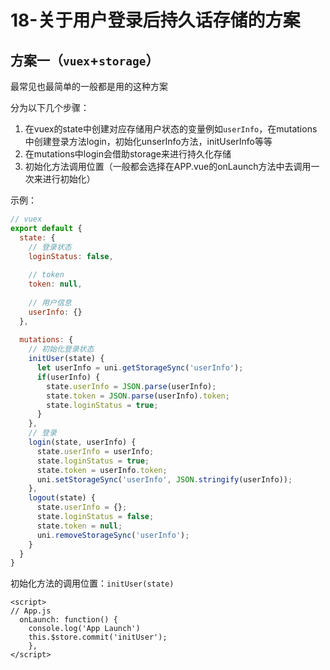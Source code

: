 # 18-关于用户登录后持久话存储的方案





## 方案一（`vuex`+`storage`）

最常见也最简单的一般都是用的这种方案



分为以下几个步骤：

1. 在vuex的state中创建对应存储用户状态的变量例如`userInfo`，在mutations中创建登录方法login，初始化unserInfo方法，initUserInfo等等
2. 在mutations中login会借助storage来进行持久化存储
3. 初始化方法调用位置（一般都会选择在APP.vue的onLaunch方法中去调用一次来进行初始化）



示例：

```js
// vuex
export default {
  state: {
    // 登录状态
    loginStatus: false,
    
    // token
    token: null,
    
    // 用户信息
    userInfo: {}
  },
  
  mutations: {
    // 初始化登录状态
    initUser(state) {
      let userInfo = uni.getStorageSync('userInfo');
      if(userInfo) {
        state.userInfo = JSON.parse(userInfo);
        state.token = JSON.parse(userInfo).token;
        state.loginStatus = true;
      }
    },
    // 登录
    login(state, userInfo) {
      state.userInfo = userInfo;
      state.loginStatus = true;
      state.token = userInfo.token;
      uni.setStorageSync('userInfo', JSON.stringify(userInfo));
    },
    logout(state) {
      state.userInfo = {};
      state.loginStatus = false;
      state.token = null;
      uni.removeStorageSync('userInfo');
    }
  }
}
```



初始化方法的调用位置：`initUser(state)`

```vue
<script>
// App.js
  onLaunch: function() {
    console.log('App Launch')
    this.$store.commit('initUser');
	},
</script>
```

